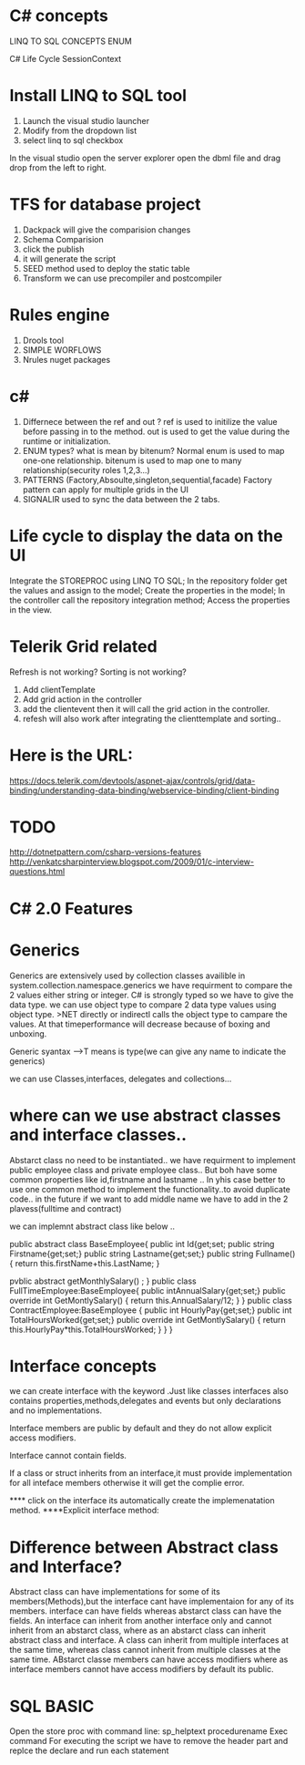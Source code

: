 # C# concepts
LINQ TO SQL CONCEPTS
ENUM

C# Life Cycle
SessionContext

# Install LINQ to SQL tool 

1. Launch the visual studio launcher
2. Modify from the dropdown list
3. select linq to sql checkbox

In the visual studio open the server explorer
open the dbml file and drag drop from the left to right.

# TFS for database project
  1. Dackpack will give the comparision changes
  2. Schema Comparision
  3. click the publish
  4. it will generate the script
  5. SEED method used to deploy the static table
  6. Transform we can use precompiler and postcompiler
  
 # Rules engine
  1. Drools tool 
  2. SIMPLE WORFLOWS
  3. Nrules nuget packages

 # c#
 1. Differnece between the ref and out ?
    ref is used to initilize the value before passing in to the method.
    out is used to get the value during the runtime or initialization.
 2. ENUM types? what is mean by bitenum?
    Normal enum is used to map one-one relationship.
    bitenum is used to map one to many relationship(security roles 1,2,3...)
 3. PATTERNS (Factory,Absoulte,singleton,sequential,facade)
     Factory pattern can apply for multiple grids in the UI
 4. SIGNALIR used to sync the data between the 2 tabs.
 
 # Life cycle to display the data on the UI
  Integrate the STOREPROC using LINQ TO SQL;
  In the repository folder get the values and assign to the model;
  Create the properties in the model;
  In the controller call the repository integration method;
  Access the properties in the view.
 
# Telerik Grid related 
Refresh is not working?
Sorting is not working?
1. Add clientTemplate 
2. Add grid action in the controller
3. add the clientevent then it will call the grid action in the controller.
4. refesh will also work after integrating the clienttemplate and sorting..
# Here is the URL:
https://docs.telerik.com/devtools/aspnet-ajax/controls/grid/data-binding/understanding-data-binding/webservice-binding/client-binding


# TODO
http://dotnetpattern.com/csharp-versions-features
http://venkatcsharpinterview.blogspot.com/2009/01/c-interview-questions.html

# C# 2.0 Features
# Generics
Generics are extensively used by collection classes availible in system.collection.namespace.generics
we have requirment to compare the 2 values either string or integer. C# is strongly typed so we have to give the data type.
we can use object type to compare 2 data type values using object type. >NET directly or indirectl calls the object type to campare the values. At that timeperformance will decrease because of boxing and unboxing.

Generic syantax <T> -->T means is type(we can give any name to indicate the generics)
  
  we can use Classes,interfaces, delegates and collections...
  
 # where can we use abstract classes and interface classes..
 Abstarct class no need to be instantiated..
 we have requirment to implement public employee class and private employee class..
 But boh have some common properties like id,firstname and lastname ..
 In yhis case better to use one common method to implement the functionality..to avoid duplicate code.. in the future if we want to add middle name we have to add in the 2 plavess(fulltime and contract)
 
 we can implemnt abstract class like below ..
 
 public abstract class BaseEmployee{
 public int Id{get;set;
 public string Firstname{get;set;}
 public string Lastname{get;set;}
 public string Fullname()
 {
 return this.firstName+this.LastName;
 }
 
 pvblic abstract getMonthlySalary()
 ;
 }
public class FullTimeEmployee:BaseEmployee{
public intAnnualSalary{get;set;}
public override int GetMontlySalary()
{
return this.AnnualSalary/12;
}
}
public class ContractEmployee:BaseEmployee
{
public int HourlyPay{get;set;}
public int TotalHoursWorked{get;set;}
public override int GetMontlySalary()
{
return this.HourlyPay*this.TotalHoursWorked;
}
}
}
# Interface concepts
we can create interface with the keyword .Just like classes interfaces also contains properties,methods,delegates and events but only declarations and no implementations.

Interface members are public by default and they do not allow explicit access modifiers.

Interface cannot contain fields.

If a class or struct inherits from an interface,it must provide implementation for all inteface members otherwise it will get the complie error.

**** click on the interface its automatically create the implemenatation method.
****Explicit interface method:

# Difference between Abstract class and Interface?

Abstract class can have implementations for some of its members(Methods),but the interface cant have implementaion for any of its members.
interface can have fields whereas abstarct class can have the fields.
An interface can inherit from another interface only and cannot inherit from an abstarct class, where as an abstarct class can inherit abstract class and interface.
A class can inherit from multiple interfaces at the same time, whereas class cannot inherit from multiple classes at the same time.
ABstarct classe members can have access modifiers where as interface members cannot have access modifiers by default its public.

# SQL BASIC
Open the store proc with command line:
sp_helptext procedurename
Exec command 
For executing the script we have to remove the header part and replce the declare and run each statement
